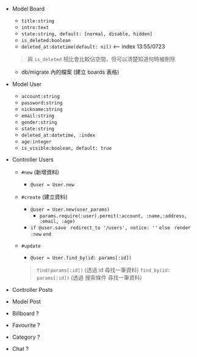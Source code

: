 - Model Board
  - `title:string`
  - `intro:text`
  - `state:string, default: [normal, disable, hidden]`
  - `is_deleted:boolean`
  - `deleted_at:datetime(default: nil)` <-- index 13:55/0723
  > 與 `is_deleted` 相比會比較佔空間，但可以清楚知道何時被刪除

  - db/migrate 內的檔案 (建立 boards 表格)

- Model User
  - `account:string`
  - `password:string`
  - `nickname:string`
  - `email:string`
  - `gender:string`
  - `state:string`
  - `deleted_at:datetime, :index`
  - `age:integer`
  - `is_visible:boolean, default: true`



- Controller Users
  - `#new` (新增資料)
    - `@user = User.new`

  - `#create` (建立資料)
    - `@user = User.new(user_params)`
      - `params.require(:user).permit(:account, :name,:address, :email, :age)`
    - `if @user.save`
      ` redirect_to '/users', notice: ''`
      `else`
      ` render :new`
      `end`

  - `#update`
    - `@user = User.find_by(id: params[:id])`
    > `find(params[:id])` (透過 id 尋找一筆資料)
    > `find_by(id: params[:id])` (透過 搜索條件 尋找一筆資料)

- Controller Posts


- Model Post 





- Billboard ?
- Favourite ?
- Category ?
- Chat ?


